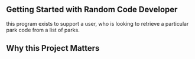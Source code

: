 ## Getting Started with Random Code Developer

this program exists to support a user, who is looking to retrieve a particular park code from a list of parks.

## Why this Project Matters 
